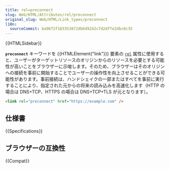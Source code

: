 ```yaml
---
title: rel=preconnect
slug: Web/HTML/Attributes/rel/preconnect
original_slug: Web/HTML/Link_types/preconnect
l10n:
  sourceCommit: ba96f2f183353872db6d9242c7d2dffe2dbc0c35
---
```


{{HTMLSidebar}}

**`preconnect`** キーワードを {{HTMLElement("link")}} 要素の [`rel`](/ja/docs/Web/HTML/Element/link#rel) 属性に使用すると、ユーザーがターゲットリソースのオリジンからのリソースを必要とする可能性が高いことをブラウザーに示唆します。そのため、ブラウザーはそのオリジンへの接続を事前に開始することでユーザーの操作性を向上させることができる可能性があります。事前接続は、ハンドシェイクの一部またはすべてを事前に実行することにより、指定された元からの将来の読み込みを高速化します（HTTP の場合は DNS+TCP、HTTPS の場合は DNS+TCP+TLS が元となります）。

```html
<link rel="preconnect" href="https://example.com" />
```

## 仕様書

{{Specifications}}

## ブラウザーの互換性

{{Compat}}
